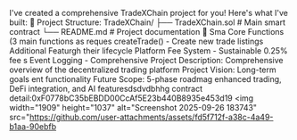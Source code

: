 I've created a comprehensive TradeXChain project for you! Here's what I've built:
📁 Project Structure:
TradeXChain/
├── TradeXChain.sol          # Main smart contract
└── README.md               # Project documentation
🔧 Sma
Core Functions (3 main functions as reques
createTrade() - Create new trade listings
Additional Featurgh their lifecycle
Platform Fee System - Sustainable 0.25% fee s
Event Logging - Comprehensive 
Project Description: Comprehensive overview of the decentralized trading platform
Project Vision: Long-term goals ent functionality
Future Scope: 5-phase roadmag enhanced trading, DeFi integration, and AI featuresdsdvdbhhg
contract detail:0xF0778bC35bEBDD00CcAf5E23b440B8935e453d19
<img width="1909" height="1037" alt="Screenshot 2025-09-26 183743" src="https://github.com/user-attachments/assets/fd5f712f-a38c-4a49-b1aa-90ebfb
